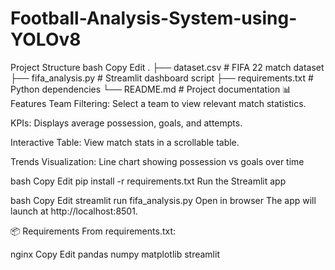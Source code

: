 # Football-Analysis-System-using-YOLOv8

 Project Structure
bash
Copy
Edit
.
├── dataset.csv          # FIFA 22 match dataset
├── fifa_analysis.py     # Streamlit dashboard script
├── requirements.txt     # Python dependencies
└── README.md            # Project documentation
📊 Features
Team Filtering: Select a team to view relevant match statistics.

KPIs: Displays average possession, goals, and attempts.

Interactive Table: View match stats in a scrollable table.

Trends Visualization: Line chart showing possession vs goals over time

bash
Copy
Edit
pip install -r requirements.txt
Run the Streamlit app

bash
Copy
Edit
streamlit run fifa_analysis.py
Open in browser
The app will launch at http://localhost:8501.

📦 Requirements
From requirements.txt:

nginx
Copy
Edit
pandas
numpy
matplotlib
streamlit
